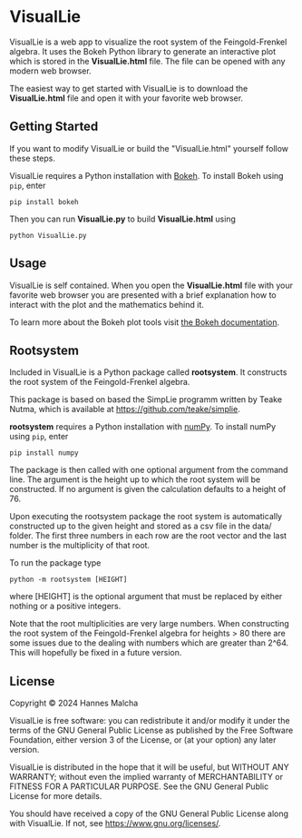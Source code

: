# VisualLie

VisualLie is a web app to visualize the root system of the Feingold-Frenkel algebra.
It uses the Bokeh Python library to generate an interactive plot which is stored in the 
**VisualLie.html** file. The file can be opened with any modern web browser. 

The easiest way to get started with VisualLie is to download the **VisualLie.html** file
and open it with your favorite web browser.

## Getting Started
If you want to modify VisualLie or build the "VisualLie.html" yourself follow these steps. 

VisualLie requires a Python installation with [Bokeh](https://docs.bokeh.org/en/latest/index.html).
To install Bokeh using `pip`, enter

```
pip install bokeh
```

Then you can run **VisualLie.py** to build **VisualLie.html** using

```
python VisualLie.py
```

## Usage
VisualLie is self contained. When you open the **VisualLie.html** file with your favorite web browser
you are presented with a brief explanation how to interact with the plot and the mathematics behind it.

To learn more about the Bokeh plot tools visit 
[the Bokeh documentation](https://docs.bokeh.org/en/latest/docs/user_guide/interaction/tools.html).

## Rootsystem
Included in VisualLie is a Python package called **rootsystem**. It constructs the root system
of the Feingold-Frenkel algebra. 

This package is based on based the SimpLie programm written by Teake Nutma, which is available
at https://github.com/teake/simplie.

**rootsystem** requires a Python installation with [numPy](https://numpy.org/).
To install numPy using `pip`, enter

```
pip install numpy
```

The package is then called with one optional argument from the command line.
The argument is the height up to which the root system will be constructed.
If no argument is given the calculation defaults to a height of 76.

Upon executing the rootsystem package the root system is automatically constructed 
up to the given height and stored as a csv file in the data/ folder. 
The first three numbers in each row are the root vector and
the last number is the multiplicity of that root.

To run the package type

```
python -m rootsystem [HEIGHT]
```
where [HEIGHT] is the optional argument that must be replaced by either nothing
or a positive integers. 

Note that the root multiplicities are very large numbers. When constructing the
root system of the Feingold-Frenkel algebra for heights > 80 there are some issues due
to the dealing with numbers which are greater than 2^64. This will hopefully be fixed in 
a future version.

## License
Copyright © 2024 Hannes Malcha

VisualLie is free software: you can redistribute it and/or modify
it under the terms of the GNU General Public License as published by
the Free Software Foundation, either version 3 of the License, or
(at your option) any later version.

VisualLie is distributed in the hope that it will be useful, 
but WITHOUT ANY WARRANTY; without even the implied warranty of 
MERCHANTABILITY or FITNESS FOR A PARTICULAR PURPOSE. See the 
GNU General Public License for more details.

You should have received a copy of the GNU General Public License
along with VisualLie. If not, see https://www.gnu.org/licenses/.






